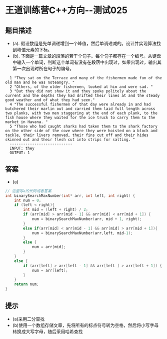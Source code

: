 # 王道训练营C++方向--测试025

## 题目描述

- (a).  假设数组是先单调递增到一个峰值，然后单调递减的。设计并实现算法找到峰值元素的下标。
- (b). 下面是一篇文章的段落的若干个句子。每个句子都存在一个编号。从键盘中输入一个单词，判断这个单词有没有在段落中出现过，如果出现过，输出其第一次出现时所在句子的编号。

```
  1 "They sat on the Terrace and many of the fishermen made fun of the old man and he was noteangry. "
  2 "Others, of the older fishermen, looked at him and were sad. "
  3 "But they did not show it and they spoke politely about the current and the depths they had drifted their lines at and the steady good weather and of what they had seen." 
  4 "The successful fishermen of that day were already in and had butchered their marlin out and carried them laid full length across two planks, with two men staggering at the end of each plank, to the fish house where they waited for the ice truck to carry them to the market in Havana. "
  5 "Those who had caught sharks had taken them to the shark factory on the other side of the cove where they were hoisted on a block and tackle, their livers removed, their fins cut off and their hides skinned out and their flesh cut into strips for salting. "
  ----------------------------
  INPUT: they
  OUTPUT: 1
```

## 答案

- (a)

```c
// 这里写a的代码或者答案
int binarySearchMaxNumber(int* arr, int left, int right) {
	int num = 0;
	if (left < right){
		int mid = (left + right) / 2;
		if (arr[mid] > arr[mid - 1] && arr[mid] < arr[mid + 1]) {
			num = binarySearchMaxNumber(arr, mid + 1, right);
		}
		else if(arr[mid] < arr[mid - 1] && arr[mid] > arr[mid + 1]){
			num = binarySearchMaxNumber(arr,left, mid-1);
		}
		else {
			num = arr[mid];
		}
	}
	else {
		if (arr[left] > arr[left - 1] && arr[left ] > arr[left + 1]) {
			num = arr[left];
		}
	}
	return num;
}

```

## 提示

- (a)采用二分查找
- (b)使用一个数组存储文章，先将所有的标点符号转为空格，然后将小写字母转换成大写字母，随后采用哈希查找